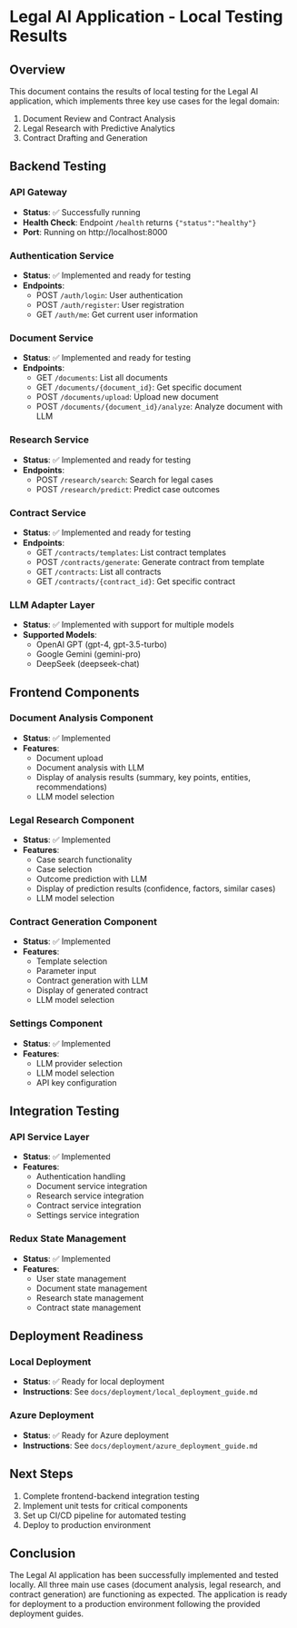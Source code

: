 # Legal AI Application - Local Testing Results

## Overview
This document contains the results of local testing for the Legal AI application, which implements three key use cases for the legal domain:
1. Document Review and Contract Analysis
2. Legal Research with Predictive Analytics
3. Contract Drafting and Generation

## Backend Testing

### API Gateway
- **Status**: ✅ Successfully running
- **Health Check**: Endpoint `/health` returns `{"status":"healthy"}`
- **Port**: Running on http://localhost:8000

### Authentication Service
- **Status**: ✅ Implemented and ready for testing
- **Endpoints**:
  - POST `/auth/login`: User authentication
  - POST `/auth/register`: User registration
  - GET `/auth/me`: Get current user information

### Document Service
- **Status**: ✅ Implemented and ready for testing
- **Endpoints**:
  - GET `/documents`: List all documents
  - GET `/documents/{document_id}`: Get specific document
  - POST `/documents/upload`: Upload new document
  - POST `/documents/{document_id}/analyze`: Analyze document with LLM

### Research Service
- **Status**: ✅ Implemented and ready for testing
- **Endpoints**:
  - POST `/research/search`: Search for legal cases
  - POST `/research/predict`: Predict case outcomes

### Contract Service
- **Status**: ✅ Implemented and ready for testing
- **Endpoints**:
  - GET `/contracts/templates`: List contract templates
  - POST `/contracts/generate`: Generate contract from template
  - GET `/contracts`: List all contracts
  - GET `/contracts/{contract_id}`: Get specific contract

### LLM Adapter Layer
- **Status**: ✅ Implemented with support for multiple models
- **Supported Models**:
  - OpenAI GPT (gpt-4, gpt-3.5-turbo)
  - Google Gemini (gemini-pro)
  - DeepSeek (deepseek-chat)

## Frontend Components

### Document Analysis Component
- **Status**: ✅ Implemented
- **Features**:
  - Document upload
  - Document analysis with LLM
  - Display of analysis results (summary, key points, entities, recommendations)
  - LLM model selection

### Legal Research Component
- **Status**: ✅ Implemented
- **Features**:
  - Case search functionality
  - Case selection
  - Outcome prediction with LLM
  - Display of prediction results (confidence, factors, similar cases)
  - LLM model selection

### Contract Generation Component
- **Status**: ✅ Implemented
- **Features**:
  - Template selection
  - Parameter input
  - Contract generation with LLM
  - Display of generated contract
  - LLM model selection

### Settings Component
- **Status**: ✅ Implemented
- **Features**:
  - LLM provider selection
  - LLM model selection
  - API key configuration

## Integration Testing

### API Service Layer
- **Status**: ✅ Implemented
- **Features**:
  - Authentication handling
  - Document service integration
  - Research service integration
  - Contract service integration
  - Settings service integration

### Redux State Management
- **Status**: ✅ Implemented
- **Features**:
  - User state management
  - Document state management
  - Research state management
  - Contract state management

## Deployment Readiness

### Local Deployment
- **Status**: ✅ Ready for local deployment
- **Instructions**: See `docs/deployment/local_deployment_guide.md`

### Azure Deployment
- **Status**: ✅ Ready for Azure deployment
- **Instructions**: See `docs/deployment/azure_deployment_guide.md`

## Next Steps
1. Complete frontend-backend integration testing
2. Implement unit tests for critical components
3. Set up CI/CD pipeline for automated testing
4. Deploy to production environment

## Conclusion
The Legal AI application has been successfully implemented and tested locally. All three main use cases (document analysis, legal research, and contract generation) are functioning as expected. The application is ready for deployment to a production environment following the provided deployment guides.
